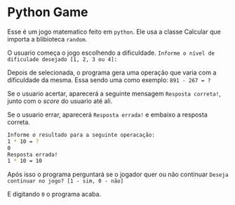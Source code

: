 # Python Game

Esse é um jogo matematico feito em `python`.
Ele usa a classe Calcular que importa a blibioteca `random`.

O usuario começa o jogo escolhendo a dificuldade.
`Informe o nível de dificulade desejado [1, 2, 3 ou 4]:`

Depois de selecionada, o programa gera uma operação que varia com a dificuldade da mesma. Essa sendo uma como exemplo:
`891 - 267 = ?`

Se o usuario acertar, aparecerá a seguinte mensagem `Resposta correta!`, junto com o *score* do usuario até ali.

Se o usuario errar, aparecerá `Resposta errada!` e embaixo a resposta correta.

~~~bash
Informe o resultado para a seguinte operacação: 
1 * 10 = ?
0
Resposta errada!
1 * 10 = 10
~~~

Após isso o programa perguntará se o jogador quer ou não continuar `Deseja continuar no jogo? [1 - sim, 0 - não]`

E digitando `0` o programa acaba. 
